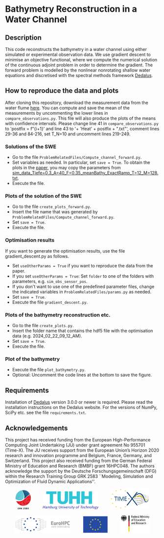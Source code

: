 # Bathymetry Reconstruction in a Water Channel

## Description
This code reconstructs the bathymetry in a water channel using either simulated or experimental observation data. We use gradient descent to minimise an objective functional, where we compute the numerical solution of the continuous adjoint problem in order to determine the gradient. The forward problem is modelled by the nonlinear nonrotating shallow water equations and discretised with the spectral methods framework [Dedalus](https://dedalus-project.org/).

## How to reproduce the data and plots
After cloning this repository, download the measurement data from the water flume [here](https://doi.org/10.15480/882.9601). You can compute and save the mean of the measurements by uncommenting the lower lines in `compare_observations.py`. This file will also produce the plots of the means with confidence intervals. Please change line 41 in `compare_observations.py` to 'postfix = f"{i+1}' and line 43 to '+ 'Heat' + postfix + ".txt"', comment lines 29-36 and 84-216, set T_N=10 and uncomment lines 219-249.
### Solutions of the SWE
- Go to the file `ProblemRelatedFiles/Compute_channel_forward.py`.
- Set variables as needed. In particular, set `save = True`. To obtain the plots in the [paper](https://doi.org/10.1016/j.compfluid.2024.106321), you may copy the parameters from [sim_data_Tiefe=0,3_A=40_F=0,35_meanBathy_ExactRamp_T=12_M=128.txt](./ProblemRelatedFiles/WaterchannelData/sim_data_Tiefe=0,3_A=40_F=0,35_meanBathy_ExactRamp_T=12_M=128.txt).
- Execute the file.
### Plots of the solution of the SWE
- Go to the file `create_plots_forward.py`.
- Insert the file name that was generated by `ProblemRelatedFiles/Compute_channel_forward.py`.
- Set `save = True`.
- Execute the file.
### Optimisation results
If you want to generate the optimisation results, use the file gradient_descent.py as follows.
- Set `useOtherParams = True` if you want to reproduce the data from the paper.
- If you set `useOtherParams = True`: Set `folder` to one of the folders with parameters, e.g. `sim_obs_sensor_pos`.
- If you don't want to use one of the predefined parameter files, change the indicated variables in `ProblemRelatedFiles/params.py` as needed.
- Set `save = True`.
- Execute the file `gradient_descent.py`.
### Plots of the bathymetry reconstruction etc.
- Go to the file `create_plots.py`.
- Insert the folder name that contains the hdf5 file with the optimisation data (e.g. 2024_02_22_09_12_AM).
- Set `save = True`.
- Execute the file.
### Plot of the bathymetry
- Execute the file `plot_bathymetry.py`.
- Optional: Uncomment the code lines at the bottom to save the figure.

## Requirements
Installation of [Dedalus](https://dedalus-project.readthedocs.io/en/latest/pages/installation.html) version 3.0.0 or newer is required. Please read the installation instructions on the Dedalus website. For the versions of NumPy, SciPy etc. see the file `requirements.txt`.

## Acknowledgements
This project has received funding from the European High-Performance Computing Joint Undertaking (JU) under grant agreement No 955701 (Time-X). The JU receives support from the European Union’s Horizon 2020 research and innovation programme and Belgium, France, Germany, and Switzerland. This project also received funding from the German Federal Ministry of Education and Research (BMBF) grant 16HPC048.
The authors acknowledge the support by the Deutsche Forschungsgemeinschaft (DFG) within the Research Training Group GRK 2583 ``Modeling, Simulation and Optimization of Fluid Dynamic Applications''.
<p align="center">
  <img src="./images/Logo_GRK2583.png" width="10%"/> &nbsp;&nbsp;&nbsp;&nbsp;&nbsp;&nbsp;&nbsp;&nbsp;
  <img src="./images/tuhh-logo.png" width="36%"/> &nbsp;&nbsp;&nbsp;&nbsp;&nbsp;&nbsp;&nbsp;&nbsp;
  <img src="./images/LogoTime-X.png" width="25%"/>
</p>
<p align="center">
  <img src="./images/EuroHPC.jpg" width="37%"/> &nbsp;&nbsp;&nbsp;&nbsp;&nbsp;&nbsp;&nbsp;&nbsp;
  <img src="./images/logo_eu.png" width="16%" /> &nbsp;&nbsp;&nbsp;&nbsp;&nbsp;&nbsp;&nbsp;&nbsp;
  <img src="./images/BMBF_gefoerdert_2017_en.jpg" width="20%" />
</p>
